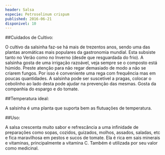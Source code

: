 ```yaml
---
header: Salsa 
especie: Petroselinum crispum
published: 2016-06-21
disponivel: 10
---
```



##Cuidados de Cultivo:


O cultivo da salsinha faz-se há mais de trezentos anos, sendo uma das plantas aromáticas mais populares da gastronomia mundial. Esta subsiste tanto no Verão como no Inverno (desde que resguardada do frio).
A salsinha gosta de uma irrigação razoável, veja sempre se o composto está húmido. Preste atenção para não regar demasiado de modo a não se criarem fungos. Por isso é conveniente uma rega com frequência mas em poucas quantidades.
A salsinha pode ser suscetível a pragas, colocar o cebolinho ao lado desta pode ajudar na prevenção das mesmas. Gosta da companhia do espargo e do tomate.


##Temperatura ideal:

 A salsinha é uma planta que suporta bem as flutuações de temperatura.

 
##Uso:

A salsa crescenta muito sabor e refrescância a uma infinidade de preparações como sopas, 
cozidos, guizados, molhos, assados, saladas, etc e fica maravilhosa em pestos e sucos de tomate. 
Ela é rica em sais minerais e vitaminas, principalmente a vitamina C. 
Também é utilizada por seu valor como medicinal.